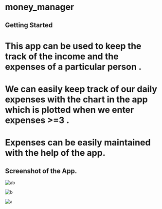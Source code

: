 # money_manager

## Getting Started
# This app can be used to keep the track of the income and the expenses of a particular person .
# We can easily keep track of our daily expenses with the chart in the app which is plotted  when we enter expenses >=3 .
# Expenses can be easily maintained with the help of the app.

##  Screenshot of the App.


![ab](https://github.com/surajmandal99/money_manager/assets/105273927/819f2eb0-f437-4f19-99d1-48eb13b14b6a)




![b](https://github.com/surajmandal99/money_manager/assets/105273927/83a67532-af3a-4ab0-a918-4143b111cd9c)








![a](https://github.com/surajmandal99/money_manager/assets/105273927/be8f672b-7f86-456a-b695-6932bcc78194)

